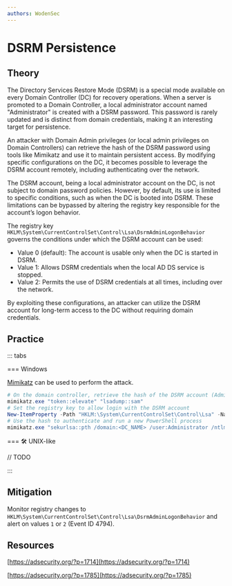```yaml
---
authors: WodenSec
---
```


# DSRM Persistence

## Theory

The Directory Services Restore Mode (DSRM) is a special mode available on every Domain Controller (DC) for recovery operations. When a server is promoted to a Domain Controller, a local administrator account named "Administrator" is created with a DSRM password. This password is rarely updated and is distinct from domain credentials, making it an interesting target for persistence.

An attacker with Domain Admin privileges (or local admin privileges on Domain Controllers) can retrieve the hash of the DSRM password using tools like Mimikatz and use it to maintain persistent access. By modifying specific configurations on the DC, it becomes possible to leverage the DSRM account remotely, including authenticating over the network.

The DSRM account, being a local administrator account on the DC, is not subject to domain password policies. However, by default, its use is limited to specific conditions, such as when the DC is booted into DSRM. These limitations can be bypassed by altering the registry key responsible for the account’s logon behavior.

The registry key `HKLM\System\CurrentControlSet\Control\Lsa\DsrmAdminLogonBehavior` governs the conditions under which the DSRM account can be used:

- Value 0 (default): The account is usable only when the DC is started in DSRM.
- Value 1: Allows DSRM credentials when the local AD DS service is stopped.
- Value 2: Permits the use of DSRM credentials at all times, including over the network.

By exploiting these configurations, an attacker can utilize the DSRM account for long-term access to the DC without requiring domain credentials.

## Practice 

::: tabs

=== Windows

[Mimikatz](https://github.com/gentilkiwi/mimikatz) can be used to perform the attack.

```powershell
# On the domain controller, retrieve the hash of the DSRM account (Administrator)
mimikatz.exe "token::elevate" "lsadump::sam"
# Set the registry key to allow login with the DSRM account
New-ItemProperty -Path "HKLM:\System\CurrentControlSet\Control\Lsa" -Name "DsrmAdminLogonBehavior" -Value 2 -PropertyType DWORD
# Use the hash to authenticate and run a new PowerShell process
mimikatz.exe "sekurlsa::pth /domain:<DC_NAME> /user:Administrator /ntlm:<NTLM_HASH> /run:powershell.exe"
```

=== 🛠️ UNIX-like

// TODO

:::

## Mitigation

Monitor registry changes to `HKLM\System\CurrentControlSet\Control\Lsa\DsrmAdminLogonBehavior` and alert on values `1` or `2` (Event ID 4794).

## Resources

[https://adsecurity.org/?p=1714](https://adsecurity.org/?p=1714)

[https://adsecurity.org/?p=1785](https://adsecurity.org/?p=1785)
